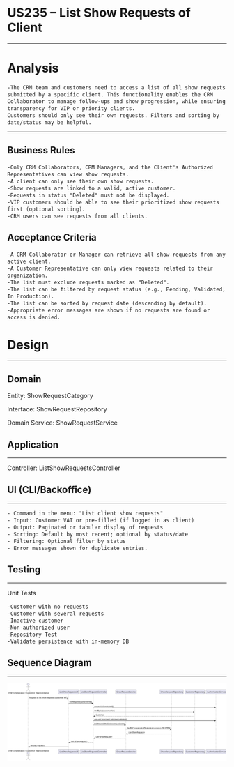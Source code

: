 US235 – List Show Requests of Client
==============================
---
# Analysis

    -The CRM team and customers need to access a list of all show requests submitted by a specific client. This functionality enables the CRM Collaborator to manage follow-ups and show progression, while ensuring transparency for VIP or priority clients. 
    Customers should only see their own requests. Filters and sorting by date/status may be helpful.
---

## Business Rules

    -Only CRM Collaborators, CRM Managers, and the Client's Authorized Representatives can view show requests.
    -A client can only see their own show requests.
    -Show requests are linked to a valid, active customer.
    -Requests in status "Deleted" must not be displayed.
    -VIP customers should be able to see their prioritized show requests first (optional sorting).
    -CRM users can see requests from all clients.


## Acceptance Criteria

    -A CRM Collaborator or Manager can retrieve all show requests from any active client.
    -A Customer Representative can only view requests related to their organization.
    -The list must exclude requests marked as "Deleted".
    -The list can be filtered by request status (e.g., Pending, Validated, In Production).
    -The list can be sorted by request date (descending by default).
    -Appropriate error messages are shown if no requests are found or access is denied.

# Design

---

## Domain

Entity: ShowRequestCategory



Interface: ShowRequestRepository



Domain Service: ShowRequestService



## Application

---

Controller: ListShowRequestsController



## UI (CLI/Backoffice)

---

    - Command in the menu: "List client show requests"
    - Input: Customer VAT or pre-filled (if logged in as client)
    - Output: Paginated or tabular display of requests
    - Sorting: Default by most recent; optional by status/date
    - Filtering: Optional filter by status
    - Error messages shown for duplicate entries.

## Testing

---

Unit Tests

    -Customer with no requests 
    -Customer with several requests 
    -Inactive customer 
    -Non-authorized user 
    -Repository Test
    -Validate persistence with in-memory DB

## Sequence Diagram

---


![diagram](./us_235.svg)